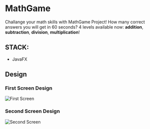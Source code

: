 # MathGame
Challange your math skills with MathGame Project! How many correct answers you will get in 60 seconds?
4 levels available now: **addition**, **subtraction**, **division**, **multiplication**!

## STACK: 
 - JavaFX 
 
## Design 
### First Screen Design
![First Screen](https://user-images.githubusercontent.com/64384124/184667614-88104764-aeaf-4257-846b-69669815951b.png)

### Second Screen Design
![Second Screen](https://user-images.githubusercontent.com/64384124/184668077-3104b20c-06d2-464f-af4e-065ee8ef0a9e.png)
